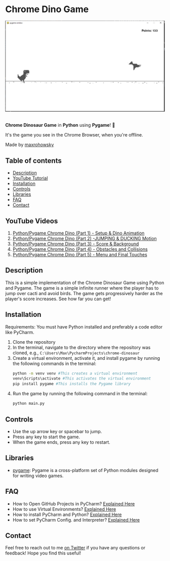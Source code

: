 # Chrome Dino Game

![Preview](/preview.png)
<br>
<br>

**Chrome Dinosaur Game** in **Python** using **Pygame**! 🦖

It's the game you see in the Chrome Browser, when you're offline. 

Made by [maxrohowsky](https://twitter.com/maxrohowsky)

## Table of contents

- [Description](#description)
- [YouTube Tutorial](#youtube-tutorial)
- [Installation](#installation)
- [Controls](#controls)
- [Libraries](#libraries)
- [FAQ](#faq)
- [Contact](#contact)

## YouTube Videos

1. [Python/Pygame Chrome Dino (Part 1) - Setup & Dino Animation](https://youtu.be/wnBGG7JLrkg?feature=shared)
2. [Python/Pygame Chrome Dino (Part 2) -JUMPING & DUCKING Motion](https://youtu.be/aAkO8Pketkg?feature=shared)
3. [Python/Pygame Chrome Dino (Part 3) - Score & Background](https://youtu.be/KbKMqxVw8x0?feature=shared)
4. [Python/Pygame Chrome Dino (Part 4) - Obstacles and Collisions](https://youtu.be/LYvrb-1ntIE?feature=shared)
5. [Python/Pygame Chrome Dino (Part 5) - Menu and Final Touches](https://youtu.be/xQ5UCzFKR58?feature=shared)

## Description

This is a simple implementation of the Chrome Dinosaur Game using Python and Pygame. The game is a simple infinite runner where the player has to jump over cacti and avoid birds. 
The game gets progressively harder as the player's score increases. See how far you can get!

## Installation
Requirements: You must have Python installed and preferably a code editor like PyCharm.

1. Clone the repository 
2. In the terminal, navigate to the directory where the repository was cloned, e.g., `C:\Users\Max\PycharmProjects\chrome-dinosaur`
3. Create a virtual environment, activate it, and install pygame by running the following commands in the terminal:
    ```bash
    python -m venv venv #This creates a virtual environment
    venv\Scripts\activate #This activates the virtual environment
    pip install pygame #This installs the Pygame library
    ```
4. Run the game by running the following command in the terminal:
    ```bash
    python main.py
    ```

## Controls
- Use the up arrow key or spacebar to jump.
- Press any key to start the game.
- When the game ends, press any key to restart.

## Libraries

- [pygame](https://www.pygame.org/news): Pygame is a cross-platform set of Python modules designed for writing video games.

## FAQ
- How to Open GitHub Projects in PyCharm? [Explained Here](https://youtu.be/cAnWazo5pFU)
- How to use Virtual Environments? [Explained Here](https://youtu.be/2P30W3TN4nI)
- How to install PyCharm and Python? [Explained Here](https://youtu.be/XsL8JDkH-ec)
- How to set PyCharm Config. and Interpreter? [Explained Here](https://youtu.be/OajNS-WHiUI)

## Contact

Feel free to reach out to me [on Twitter](https://twitter.com/maxrohowsky) if you have any questions or feedback! Hope you find this useful!
